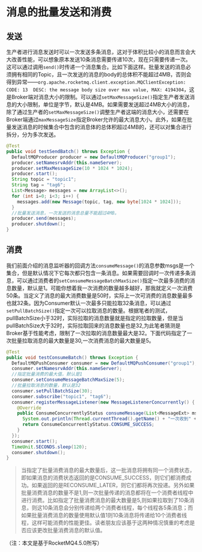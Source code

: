 # 消息的批量发送和消费

## 发送

生产者进行消息发送时可以一次发送多条消息，这对于体积比较小的消息而言会大大改善性能，可以想象原本发送10条消息需要传递10次，现在只需要传递一次。这可以通过调用`send()`时传递一个消息集合。比如下面这样。批量发送的消息必须拥有相同的Topic，且一次发送的消息的body的总体积不能超过4MB，否则会得到异常——`org.apache.rocketmq.client.exception.MQClientException: CODE: 13  DESC: the message body size over max value, MAX: 4194304`，这是Broker端对消息大小的限制。可以通过`setMaxMessageSize()`指定生产者发送消息的大小限制，单位是字节，默认是4MB。如果需要发送超过4MB大小的消息，除了通过生产者的`setMaxMessageSize()`调整生产者这端的消息大小，还需要在Broker端通过`maxMessageSize`指定Broker允许的最大消息大小。此外，如果在批量发送消息的时候集合中包含的消息体的总体积超过4MB的，还可以对集合进行拆分，分为多次发送。

```java
@Test
public void testSendBatch() throws Exception {
  DefaultMQProducer producer = new DefaultMQProducer("group1");
  producer.setNamesrvAddr(this.nameServer);
  producer.setMaxMessageSize(10 * 1024 * 1024);
  producer.start();
  String topic = "topic1";
  String tag = "tag6";
  List<Message> messages = new ArrayList<>();
  for (int i=0; i<3; i++) {
    messages.add(new Message(topic, tag, new byte[1024 * 1024]));
  }
  //批量发送消息，一次发送的消息总量不能超过4MB。
  producer.send(messages);
  producer.shutdown();
}
```

## 消费

我们前面介绍的消息监听器的回调方法`consumeMessage()`的消息参数msgs是一个集合，但是默认情况下它每次都只包含一条消息。如果需要回调时一次传递多条消息，可以通过消费者的`setConsumeMessageBatchMaxSize()`指定一次最多消费的消息数量，默认是1。可能你想着我一次消费的数量越多越好，那我就定义一次消费50条。当定义了消息的最大消费数量是50时，实际上一次可消费的消息数量最多也就32条。因为Consumer默认一次最多只能拉取32条消息，可以通过`setPullBatchSize()`指定一次可以拉取消息的数量。根据笔者的测试，pullBatchSize小于32时，实际拉取的消息数量就是指定的拉取数量，但是当pullBatchSize大于32时，实际拉取回来的消息数量也是32,为此笔者猜测是Broker基于性能考虑，限制了一次拉取的消息数量最大是32。下面代码指定了一次批量拉取消息的最大数量是30,一次消费消息的最大数量是5。

```java
@Test
public void testConsumeBatch() throws Exception {
  DefaultMQPushConsumer consumer = new DefaultMQPushConsumer("group1");
  consumer.setNamesrvAddr(this.nameServer);
  //指定批量消费的最大值，默认是1
  consumer.setConsumeMessageBatchMaxSize(5);
  //批量拉取消息的数量，默认是32
  consumer.setPullBatchSize(30);
  consumer.subscribe("topic1", "tag6");
  consumer.registerMessageListener(new MessageListenerConcurrently() {
    @Override
    public ConsumeConcurrentlyStatus consumeMessage(List<MessageExt> msgs, ConsumeConcurrentlyContext context) {
      System.out.println(Thread.currentThread().getName() + "一次收到" + msgs.size() + "消息");
      return ConsumeConcurrentlyStatus.CONSUME_SUCCESS;
    }
  });
  consumer.start();
  TimeUnit.SECONDS.sleep(120);
  consumer.shutdown();
}
```

> 当指定了批量消费消息的最大数量后，这一批消息将拥有同一个消费状态，即如果消息的消费状态返回的是CONSUME_SUCCESS，则它们都消费成功。如果返回的是RECONSUME_LATER，则它们都将再次投递。另外如果批量消费消息的数量不是1,则一次批量传递的消息都将在一个消费者线程中进行消费。比如指定了批量消费消息的最大数量是5,则如果拉取到了10条消息，则这10条消息会分别传递给两个消费者线程，每个线程各5条消息；而如果批量消费消息的数量使用默认值1则10条消息将传递给10个消费者线程，这样可能消费的性能更佳。读者朋友应该基于这两种情况慎重的考虑是否应该更改批量消费消息的默认值。

（注：本文是基于RocketMQ4.5.0所写）